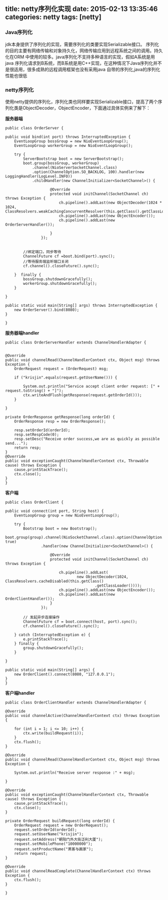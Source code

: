 title: netty序列化实现
date: 2015-02-13 13:35:46
categories: netty
tags: [netty]
---

### Java序列化
jdk本身提供了序列化的实现，需要序列化的类要实现Serializable接口。
序列化的目的主要有网络传输和对象持久化，网络传输应用到远程系统之间的调用。持久化在ORM
中使用的较多。java序列化不支持多种语言的实现，假如A系统是用java 序列化请求到B系统，而B系统是用C++实现，在这种情况下Java序列化并不是很适用，很多成熟的远程调用框架也没有采用java 自带的序列化,java的序列化性能也很低
<!--more-->
### netty序列化
使用netty提供的序列化，序列化类也同样要实现Serializable接口，提高了两个序列化类是ObjectDecoder，ObjectEncoder，下面通过具体实例来了解下：

**服务器端**

	public class OrderServer {

	public void bind(int port) throws InterruptedException {
		EventLoopGroup bossGroup = new NioEventLoopGroup();
		EventLoopGroup workerGroup = new NioEventLoopGroup();

		try {
			ServerBootstrap boot = new ServerBootstrap();
			boot.group(bossGroup, workerGroup)
				.channel(NioServerSocketChannel.class)
				.option(ChannelOption.SO_BACKLOG, 100).handler(new LoggingHandler(LogLevel.INFO))
				.childHandler(new ChannelInitializer<SocketChannel>() {

						@Override
						protected void initChannel(SocketChannel ch) throws Exception {
							ch.pipeline().addLast(new ObjectDecoder(1024 * 1024, ClassResolvers.weakCachingConcurrentResolver(this.getClass().getClassLoader())));
							ch.pipeline().addLast(new ObjectEncoder());
							ch.pipeline().addLast(new OrderServerHandler());

						}
					});

			
			//绑定端口，同步等待
			ChannelFuture cf =boot.bind(port).sync();
			//等待服务端监听端口关闭
			cf.channel().closeFuture().sync();
			
		}  finally {
			bossGroup.shutdownGracefully();
			workerGroup.shutdownGracefully();
		}

	}

	public static void main(String[] args) throws InterruptedException {
		new OrderServer().bind(8080);
	}

	}


**服务器端handler**
  
	public class OrderServerHandler extends ChannelHandlerAdapter {


	@Override
	public void channelRead(ChannelHandlerContext ctx, Object msg) throws Exception {
		OrderRequest request = (OrderRequest) msg;

		if ("krisjin".equals(request.getUserName())) {

			System.out.println("Service accept client order request: [" + request.toString() + "]");
			ctx.writeAndFlush(getResponse(request.getOrderId()));
		}

	}

	private OrderResponse getResponse(long orderId) {
		OrderResponse resp = new OrderResponse();

		resp.setOrderId(orderId);
		resp.setRespCode(0);
		resp.setDesc("Receive order success,we are as quickly as possible send...");
		return resp;
	}
	@Override
	public void exceptionCaught(ChannelHandlerContext ctx, Throwable cause) throws Exception {
		cause.printStackTrace();
		ctx.close();
	}
	}	

**客户端**

	public class OrderClient {

	public void connect(int port, String host) {
		EventLoopGroup group = new NioEventLoopGroup();

		try {
			Bootstrap boot = new Bootstrap();
			boot.group(group).channel(NioSocketChannel.class).option(ChannelOption.TCP_NODELAY, true)
					.handler(new ChannelInitializer<SocketChannel>() {

						@Override
						protected void initChannel(SocketChannel ch) throws Exception {

							ch.pipeline().addLast(
									new ObjectDecoder(1024, ClassResolvers.cacheDisabled(this.getClass()
											.getClassLoader())));
							ch.pipeline().addLast(new ObjectEncoder());
							ch.pipeline().addLast(new OrderClientHandler());
						}
					});

			// 发起异步连接操作
			ChannelFuture cf = boot.connect(host, port).sync();
			cf.channel().closeFuture().sync();

		} catch (InterruptedException e) {
			e.printStackTrace();
		} finally {
			group.shutdownGracefully();
		}

	}

	public static void main(String[] args) {
		new OrderClient().connect(8080, "127.0.0.1");
	}
	}

**客户端handler**

	public class OrderClientHandler extends ChannelHandlerAdapter {

	@Override
	public void channelActive(ChannelHandlerContext ctx) throws Exception {

		for (int i = 1; i <= 10; i++) {
			ctx.write(buildRequest(i));
		}
		ctx.flush();
	}

	@Override
	public void channelRead(ChannelHandlerContext ctx, Object msg) throws Exception {

		System.out.println("Receive server response :" + msg);

	}

	@Override
	public void exceptionCaught(ChannelHandlerContext ctx, Throwable cause) throws Exception {
		cause.printStackTrace();
		ctx.close();
	}

	private OrderRequest buildRequest(long orderId) {
		OrderRequest request = new OrderRequest();
		request.setOrderId(orderId);
		request.setUserName("krisjin");
		request.setAddress("朝阳门外大街泛利大厦");
		request.setMobilePhone("10000000");
		request.setProductName("黑客与画家");
		return request;
	}

	@Override
	public void channelReadComplete(ChannelHandlerContext ctx) throws Exception {
		ctx.flush();
	}

	}
